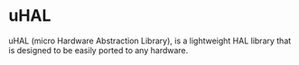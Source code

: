 # uHAL
uHAL (micro Hardware Abstraction Library), is a lightweight HAL library that is designed to be easily ported to any hardware. 

